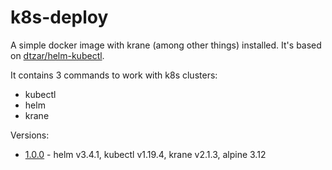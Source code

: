 # k8s-deploy

A simple docker image with krane (among other things) installed. It's based on [dtzar/helm-kubectl](https://github.com/dtzar/helm-kubectl).

It contains 3 commands to work with k8s clusters:

- kubectl
- helm
- krane

Versions:

- [1.0.0](https://github.com/tanqhnguyen/k8s-deploy/releases/v1.0.0) - helm v3.4.1, kubectl v1.19.4, krane v2.1.3, alpine 3.12
